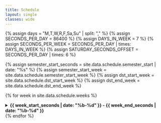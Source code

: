 ```yaml
---
title: Schedule
layout: single
classes: wide
---
```

<!-- Constants -->
{% assign days = "M,T,W,R,F,Sa,Su" | split: "," %}
{% assign SECONDS_PER_DAY = 86400 %}
{% assign DAYS_IN_WEEK = 7 %}
{% assign SECONDS_PER_WEEK = SECONDS_PER_DAY | times: DAYS_IN_WEEK %}
{% assign SATURDAY_SECONDS_OFFSET = SECONDS_PER_DAY | times: 6 %}
<!-- https://www.epochconverter.com/weeks/202X -->
{% assign semester_start_seconds = site.data.schedule.semester_start | date: "%s" %}
{% assign semester_start_week = site.data.schedule.semester_start_week %}
{% assign dst_start_week = site.data.schedule.dst_start_week %}
{% assign dst_end_week = site.data.schedule.dst_end_week %}

{% for week in site.data.schedule.weeks %}
<details>
{% assign week_start_seconds =  week.week_offset | times: SECONDS_PER_WEEK | plus: semester_start_seconds %}
{% assign week_num = week.week_offset | plus: semester_start_week %}
<!-- If |---StartDST--StartSemester--EndDST--Current-Week--| -->
{% if semester_start_week < dst_end_week and dst_end_week < week_num %}
	{% assign week_start_seconds = week_start_seconds | plus: 3600 %}
<!-- If |--StartSemester--StartDST--Current-Week--EndDST--| -->
{% elsif dst_start_week < semester_start_week and week_num < dst_end_timestamp %}
	{% assign week_start_seconds = week_start_seconds | minus: 3600 %}
{% endif %}
{% assign week_end_seconds = week_start_seconds | plus: SATURDAY_SECONDS_OFFSET %}

 <summary><strong>{{ week_start_seconds | date: "%b-%d" }} - {{ week_end_seconds | date: "%b-%d" }} </strong></summary>
  <ul>
  <li><strong>Assignments:</strong>
	<ul>
	  {% for hw in week.homework %}
	  {% assign out_day_offset = -1 %}
	  {% for day in days %}
		{% if day == hw.out %}
		  {% assign out_day_offset = forloop.index0 %}
		  {% break %}
		{% endif %}
	  {% endfor %}
	  {% assign out_day_seconds = out_day_offset | times: SECONDS_PER_DAY | plus: week_start_seconds %}
	  <li><strong>{{ hw.title }}:</strong> Assigned on {{ out_day_seconds | date: '%a, %b %d' }} {% if hw.starter_code %} | <a href="{{ site.sourceurl }}{{ site.baseurl }}/tree/master/_starter_code/{{ hw.starter_code }}">Starter Code</a>{% endif %}</li>
	  {% endfor %}
	</ul>
 </li>
  {% for session in week.sessions %}
  {% assign out_day_offset = -1 %}
  {% for day in days %}
	{% if day == session.day %}
	  {% assign session_day_offset = forloop.index0 %}
	  {% break %}
	{% endif %}
  {% endfor %}
  {% assign session_seconds = session_day_offset | times: SECONDS_PER_DAY | plus: week_start_seconds %}
  <li><strong>{{ session_seconds | date: '%a, %b %d' }} Lecture: {{session.title}} </strong>
	<ul>
	  {% if session.topics.size > 0 %}
	  <li><strong>Topics:</strong>
		<ul>
		  {% for topic in session.topics %}
		  <li> {{ topic.desc }} </li>
		  {% endfor %}
		</ul>
	  </li>
	  {% endif %}
  	  {% if session.pre_readings.size + session.videos.size > 0 %}
	  <li><strong>Preparation:</strong>
		<ul>
	  	  {% if session.pre_readings.size > 0 %}
			{% for reading in session.pre_readings %}
			  <li>
				📖
				{% if reading.link %}
				  <a href="{{ reading.link }}">{{ reading.title }}</a>
				{% else %}
				  {{ reading.title }}
				{% endif %}
			  </li>
			{% endfor %}
		  {% endif %}
	  	  {% if session.videos.size > 0 %}
			{% for video in session.videos %}
			<li>🎥 <a href="{{ video.link }}">{{ video.title }}</a></li>
			{% endfor %}
		  {% endif %}
		</ul>
	  </li>
	  {% endif %}
	  {% if session.extra_resources.size > 0 %}
	  <li><strong>Extra Resources:</strong>
	  <ul>
		{% for resource in session.extra_resources %}
		  <li>
			{% if resource.link %}
			  <a href="{{ resource.link }}">{{ resource.title }}</a>
			{% else %}
			  {{ resource.title }}
			{% endif %}
		  </li>
		{% endfor %}
	  </ul>
	  </li>
	  {% endif %}
	</ul>
  </li>
  {% endfor %}
  </ul>
</details>
{% endfor %}
